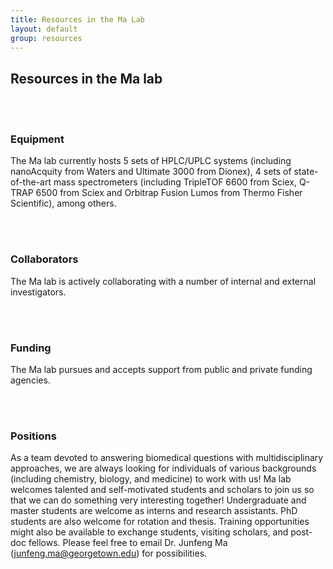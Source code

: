 ```yaml
---
title: Resources in the Ma Lab
layout: default
group: resources
---
```


## Resources in the Ma lab

<br> </br>

### Equipment

The Ma lab currently hosts 5 sets of HPLC/UPLC systems (including nanoAcquity from Waters and Ultimate 3000 from Dionex), 4 sets of state-of-the-art mass spectrometers (including TripleTOF 6600 from Sciex, Q-TRAP 6500 from Sciex and Orbitrap Fusion Lumos from Thermo Fisher Scientific), among others. 

<br> </br>

### Collaborators

The Ma lab is actively collaborating with a number of internal and external investigators. 

<br> </br>


### Funding

The Ma lab pursues and accepts support from public and private funding agencies. 

<br> </br>

### Positions

As a team devoted to answering biomedical questions with multidisciplinary approaches, we are always looking for individuals of various backgrounds (including chemistry, biology, and medicine) to work with us!
Ma lab welcomes talented and self-motivated students and scholars to join us so that we can do something very interesting together! Undergraduate and master students are welcome as interns and research assistants. PhD students are also welcome for rotation and thesis.  Training opportunities might also be available to exchange students, visiting scholars, and post-doc fellows. Please feel free to email Dr. Junfeng Ma (junfeng.ma@georgetown.edu) for possibilities.

<br> </br>
